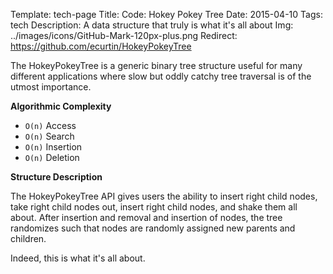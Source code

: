 Template: tech-page
Title: Code: Hokey Pokey Tree
Date: 2015-04-10
Tags: tech
Description: A data structure that truly is what it's all about
Img: ../images/icons/GitHub-Mark-120px-plus.png
Redirect: https://github.com/ecurtin/HokeyPokeyTree

The HokeyPokeyTree is a generic binary tree structure useful for many different applications where slow but oddly catchy tree traversal is of the utmost importance.

**Algorithmic Complexity**

- `O(n)` Access
- `O(n)` Search
- `O(n)` Insertion
- `O(n)` Deletion

**Structure Description**

The HokeyPokeyTree API gives users the ability to insert right child nodes, take right child nodes out,
insert right child nodes, and shake them all about. After insertion and removal and insertion of nodes,
the tree randomizes such that nodes are randomly assigned new parents and children.

Indeed, this is what it's all about.

